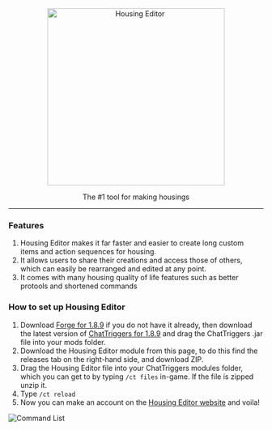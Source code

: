 <div align="center"><img src="https://www.housingeditor.com/img/logo.b2fb1e76.svg" alt="Housing Editor" width="350" />
<p>The #1 tool for making housings</p>
<hr /></div>
<h3 style="text-align: left;">Features</h3>
<ol>
<li>Housing Editor makes it far faster and easier to create long custom items and action sequences for housing.</li>
<li>It allows users to share their creations and access those of others, which can easily be rearranged and edited at any point.</li>
<li>It comes with many housing quality of life features such as better protools and shortened commands</li>
</ol>
<h3 style="text-align: left;">How to set up Housing Editor</h3>
<ol>
<li>Download <a href="https://files.minecraftforge.net/net/minecraftforge/forge/index_1.8.9.html">Forge for 1.8.9</a> if you do not have it already, then download the latest version of <a href="https://www.chattriggers.com/">ChatTriggers for 1.8.9</a> and drag the ChatTriggers .jar file into your mods folder.</li>
<li>Download the Housing Editor module from this page, to do this find the releases tab on the right-hand side, and download ZIP.</li>
<li>Drag the Housing Editor file into your ChatTriggers modules folder, which you can get to by typing <code>/ct files</code> in-game. If the file is zipped unzip it.</li>
<li>Type <code>/ct reload</code></li>
<li>Now you can make an account on the <a href="https://www.housingeditor.com" target="_blank">Housing Editor website</a> and voila!</li>
</ol>
<p><img src="https://cdn.discordapp.com/attachments/994735120688873662/995541839346139216/unknown.png" alt="Command List" /></p>
